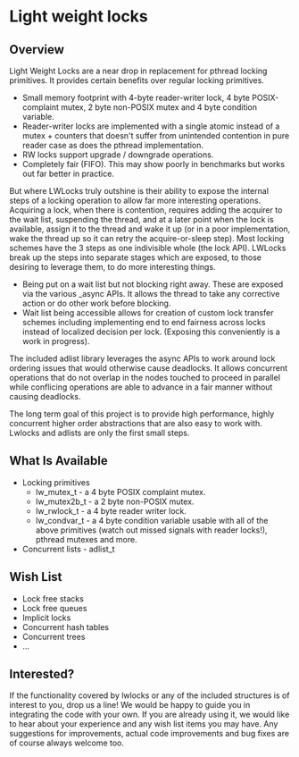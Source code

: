 Light weight locks
==================

Overview
--------

Light Weight Locks are a near drop in replacement for pthread locking primitives. It provides
certain benefits over regular locking primitives.

* Small memory footprint with 4-byte reader-writer lock, 4 byte POSIX-complaint mutex, 2 byte
non-POSIX mutex and 4 byte condition variable. 
* Reader-writer locks are implemented with a single atomic instead of a mutex + counters that
doesn't suffer from unintended contention in pure reader case as does the pthread implementation.
* RW locks support upgrade / downgrade operations.
* Completely fair (FIFO). This may show poorly in benchmarks but works out far better in practice.

But where LWLocks truly outshine is their ability to expose the internal steps of a locking
operation to allow far more interesting operations. Acquiring a lock, when there is contention,
requires adding the acquirer to the wait list, suspending the thread, and at a later point when the
lock is available, assign it to the thread and wake it up (or in a poor implementation, wake the
thread up so it can retry the acquire-or-sleep step).  Most locking schemes have the 3 steps as one
indivisible whole (the lock API).  LWLocks break up the steps into separate stages which are
exposed, to those desiring to leverage them, to do more interesting things. 

* Being put on a wait list but not blocking right away. These are exposed via the various \_async
APIs. It allows the thread to take any corrective action or do other work before blocking.
* Wait list being accessible allows for creation of custom lock transfer schemes including
implementing end to end fairness across locks instead of localized decision per lock. (Exposing this
conveniently is a work in progress).

The included adlist library leverages the async APIs to work around lock ordering issues that would
otherwise cause deadlocks. It allows concurrent operations that do not overlap in the nodes touched
to proceed in parallel while conflicing operations are able to advance in a fair manner without
causing deadlocks.

The long term goal of this project is to provide high performance, highly concurrent higher order
abstractions that are also easy to work with. Lwlocks and adlists are only the first small steps.


What Is Available
-----------------

- Locking primitives
  * lw\_mutex\_t - a 4 byte POSIX complaint mutex.
  * lw\_mutex2b\_t - a 2 byte non-POSIX mutex.
  * lw\_rwlock\_t - a 4 byte reader writer lock.
  * lw\_condvar\_t - a 4 byte condition variable usable with all of the above primitives (watch out
    missed signals with reader locks!), pthread mutexes and more.
- Concurrent lists -  adlist\_t

Wish List
---------

- Lock free stacks
- Lock free queues
- Implicit locks
- Concurrent hash tables
- Concurrent trees
- ...

Interested?
-----------

If the functionality covered by lwlocks or any of the included structures is of interest to you,
drop us a line! We would be happy to guide you in integrating the code with your own. If you are
already using it, we would like to hear about your experience and any wish list items you may have.
Any suggestions for improvements, actual code improvements and bug fixes are of course always
welcome too.

